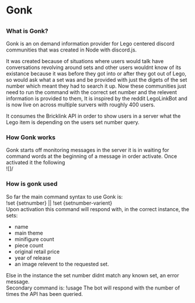 <h1>Gonk<h2>
<h3>What is Gonk?</h3>
<p>Gonk is an on demand information provider for Lego centered discord communities that was created in Node with discord.js.

It was created because of situations where users would talk have conversations revolving around sets and other users wouldnt know of its existance because it was before they got into or after they got out of Lego, so would ask what a set was and be provided with just the digets of the set number which meant they had to search it up.
Now these communities just need to run the command with the correct set number and the relevent information is provided to them, It is inspired by the reddit LegoLinkBot and is now live on across multiple survers with roughly 400 users. 

It consumes the Bricklink API in order to show users in a server what the Lego item is depending on the users set number query. 
</p>

<h3>How Gonk works</h3>
<p>Gonk starts off monitoring messages in the server it is in waiting for command words at the beginning of a message in order activate. Once activated it the following <br/>
  ![]/


<h3>How is gonk used</h3>
<p>So far the main command syntax to use Gonk is:<br/> 
!set {setnumber} || !set {setnumber-varient}<br/>
Upon activation this command will respond with, in the correct instance, the sets:
<ul>
  <li>name</li>
  <li>main theme</li>
  <li>minifigure count</li>
  <li>piece count</li>
  <li>original retail price</li>
  <li>year of release</li>
  <li>an image relevent to the requested set.</li>
</ul>
Else in the instance the set number didnt match any known set, an error message.<br/>
Secondary command is: !usage
The bot will respond with the number of times the API has been queried.
</p>
<img>
